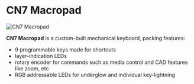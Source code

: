 # CN7 Macropad

![CN7 Macropad](docs/CN7-Macropad-render.png)

**CN7 Macropad** is a custom-built mechanical keyboard, packing features:
- 9 programmable keys made for shortcuts
- layer-indication LEDs
- rotary encoder for commands such as media control and CAD features like zoom, etc
- RGB addressable LEDs for underglow and individual key-lightning


